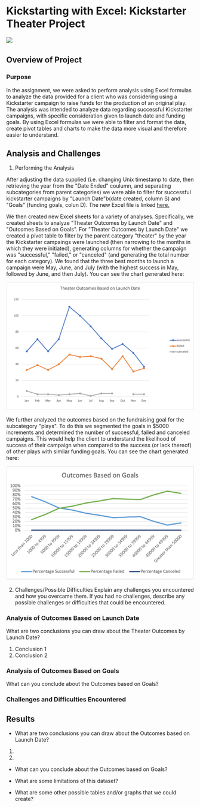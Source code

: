 
# Kickstarting with Excel: Kickstarter Theater Project<!--Photo below by Donald Tong from Pexels-->
<img src="https://github.com/tn64/kickstarter-analysis/blob/main/Resources/pexels-donald-tong-109669-edited.png" width="1000">

## Overview of Project

### Purpose
In the assignment, we were asked to perform analysis using Excel formulas to analyze the data provided for a client who was considering using a Kickstarter campaign to raise funds for the production of an original play. The analysis was intended to analyze data regarding successful Kickstarter campaigns, with specific consideration given to launch date and funding goals. By using Excel formulas we were able to filter and format the data, create pivot tables and charts to make the data more visual and therefore easier to understand.

## Analysis and Challenges

1. Performing the Analysis

After adjusting the data supplied (i.e. changing Unix timestamp to date, then retrieving the year from the "Date Ended" coulumn, and separating subcategories from parent categories)  we were able to filter for successful kickstarter campaigns by "Launch Date"b(date created, column S) and "Goals" (funding goals, colun D). The new Excel file is linked
<a href="https://github.com/tn64/kickstarter-analysis/blob/af8e8cfd43a39504ecf5075b5405f3f4599cd196/Kickstarter_Challenge.xlsx" target="_blank">here.</a>


We then created new Excel sheets for a variety of analyses. Specifically, we created sheets to analyze "Theater Outcomes by Launch Date" and "Outcomes Based on Goals". For "Theater Outcomes by Launch Date" we created a pivot table to fliter by the parent category "theater" by the year the Kickstarter campaings were launched (then narrowing to the months in which they were initiated), generating columns for whether the campaign was "successful," "failed," or "canceled" (and generating the total number for each category).
We found that the three best months to launch a campaign were May, June, and July (with the highest success in May, followed by June, and then July). You can see the chart generated here:

<img src="https://github.com/tn64/kickstarter-analysis/blob/af8e8cfd43a39504ecf5075b5405f3f4599cd196/Resources/Theater_Outcomes_vs_Launch.png">

We further analyzed the outcomes based on the fundraising goal for the subcategory "plays". To do this we segmented the goals in $5000 increments and determined the number of successful, failed and canceled campaigns. This would help the client to understand the likelihood of success of their campaign when compared to the success (or lack thereof) of other plays with similar funding goals. You can see the chart generated here:

<img src="https://github.com/tn64/kickstarter-analysis/blob/af8e8cfd43a39504ecf5075b5405f3f4599cd196/Resources/Outcomes_vs_Goals.png">

2. Challenges/Possible Difficulties
Explain any challenges you encountered and how you overcame them. If you had no challenges, describe any possible challenges or difficulties that could be encountered.

### Analysis of Outcomes Based on Launch Date
What are two conclusions you can draw about the Theater Outcomes by Launch Date?
1. Conclusion 1
2. Conclusion 2


### Analysis of Outcomes Based on Goals
What can you conclude about the Outcomes based on Goals?

### Challenges and Difficulties Encountered 

## Results

- What are two conclusions you can draw about the Outcomes based on Launch Date?
1. 
2. 

- What can you conclude about the Outcomes based on Goals?

- What are some limitations of this dataset?

- What are some other possible tables and/or graphs that we could create?
